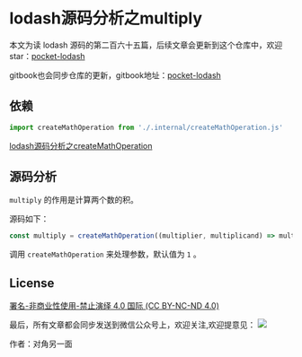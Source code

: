 # lodash源码分析之multiply

本文为读 lodash 源码的第二百六十五篇，后续文章会更新到这个仓库中，欢迎 star：[pocket-lodash](https://github.com/yeyuqiudeng/pocket-lodash)

gitbook也会同步仓库的更新，gitbook地址：[pocket-lodash](https://www.gitbook.com/book/yeyuqiudeng/pocket-lodash/details)

## 依赖

```javascript
import createMathOperation from './.internal/createMathOperation.js'
```

[lodash源码分析之createMathOperation](internal/createMathOperation.md)

## 源码分析

`multiply` 的作用是计算两个数的积。

源码如下：

```javascript
const multiply = createMathOperation((multiplier, multiplicand) => multiplier * multiplicand, 1)
```

调用 `createMathOperation` 来处理参数，默认值为 `1` 。

## License

[署名-非商业性使用-禁止演绎 4.0 国际 (CC BY-NC-ND 4.0)](http://creativecommons.org/licenses/by-nc-nd/4.0/)

最后，所有文章都会同步发送到微信公众号上，欢迎关注,欢迎提意见：  ![](https://raw.githubusercontent.com/yeyuqiudeng/resource/master/images/qrcode_front-end-article.jpg) 

作者：对角另一面 

